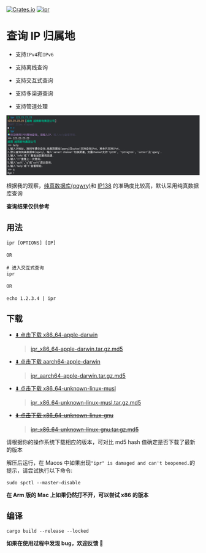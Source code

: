 [![Crates.io](https://img.shields.io/crates/v/iprr?style=flat-square)](https://crates.io/crates/iprr)
[![ipr](https://github.com/bujnlc8/ipr/actions/workflows/ipr.yml/badge.svg)](https://github.com/bujnlc8/ipr/actions/workflows/ipr.yml)

# 查询 IP 归属地

- 支持`IPv4`和`IPv6`

- 支持离线查询

- 支持交互式查询

- 支持多渠道查询

- 支持管道处理

![](./snapshot.png)

根据我的观察，[纯真数据库(qqwry)](https://update.cz88.net/)和 [IP138](https://ip138.com) 的准确度比较高，默认采用纯真数据库查询

**查询结果仅供参考**

## 用法

```
ipr [OPTIONS] [IP]

OR

# 进入交互式查询
ipr

OR

echo 1.2.3.4 | ipr
```

## 下载

- [⬇️ 点击下载 x86_64-apple-darwin](https://github.com/bujnlc8/ipr/releases/download/0.1.4/ipr_x86_64-apple-darwin.tar.gz)

  > [ipr_x86_64-apple-darwin.tar.gz.md5](https://github.com/bujnlc8/ipr/releases/download/0.1.4/ipr_x86_64-apple-darwin.tar.gz.md5)

- [⬇️ 点击下载 aarch64-apple-darwin](https://github.com/bujnlc8/ipr/release/download/0.1.4/ipr_aarch64-apple-darwin.tar.gz)

  > [ipr_aarch64-apple-darwin.tar.gz.md5](https://github.com/bujnlc8/ipr/releases/download/0.1.4/ipr_aarch64-apple-darwin.tar.gz.md5)

- [⬇️ 点击下载 x86_64-unknown-linux-musl](https://github.com/bujnlc8/ipr/release/download/0.1.4/ipr_x86_64-unknown-linux-musl.tar.gz)

  > [ipr_x86_64-unknown-linux-musl.tar.gz.md5](https://github.com/bujnlc8/ipr/releases/download/0.1.4/ipr_x86_64-unknown-linux-musl.tar.gz.md5)

- ~~[⬇️ 点击下载 x86_64-unknown-linux-gnu](https://github.com/bujnlc8/ipr/release/download/0.1.4/ipr_x86_64-unknown-linux-gnu.tar.gz)~~

  > ~~[ipr_x86_64-unknown-linux-gnu.tar.gz.md5](https://github.com/bujnlc8/ipr/releases/download/0.1.4/ipr_x86_64-unknown-linux-gnu.tar.gz.md5)~~

请根据你的操作系统下载相应的版本，可对比 md5 hash 值确定是否下载了最新的版本

解压后运行，在 Macos 中如果出现`"ipr" is damaged and can't beopened.`的提示，请尝试执行以下命令:

```
sudo spctl --master-disable
```

**在 Arm 版的 Mac 上如果仍然打不开，可以尝试 x86 的版本**

## 编译

```
cargo build --release --locked
```

**如果在使用过程中发现 bug，欢迎反馈 👏**
